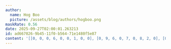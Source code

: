 ```yaml
---
author:
  name: Hog Boo
  picture: /assets/blog/authors/hogboo.png
maskRate: 0.56
date: 2025-09-27T02:00:01.263213
id: ad667026-9b45-11f0-b564-71e1480f5e87
content: '[[0, 0, 0, 6, 0, 0, 1, 0, 0], [0, 9, 6, 0, 7, 0, 8, 2, 0], [0, 3, 2, 8, 0, 4, 0, 9, 0], [8, 6, 7, 0, 0, 5, 2, 4, 0], [2, 0, 0, 0, 0, 0, 9, 7, 8], [9, 0, 0, 0, 0, 0, 0, 0, 0], [0, 7, 9, 0, 0, 0, 0, 0, 2], [6, 2, 0, 3, 8, 7, 0, 0, 9], [0, 0, 8, 0, 5, 0, 7, 0, 3]]'
---
```

